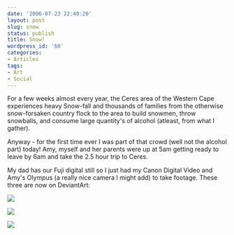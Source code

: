 ```yaml
---
date: '2006-07-23 22:40:20'
layout: post
slug: snow
status: publish
title: Snow!
wordpress_id: '60'
categories:
- Articles
tags:
- Art
- Social
---
```


For a few weeks almost every year, the Ceres area of the Western Cape experiences heavy Snow-fall and thousands of families from the otherwise snow-forsaken country flock to the area to build snowmen, throw snowballs, and consume large quantity's of alcohol (atleast, from what I gather).

Anyway - for the first time ever I was part of that crowd (well not the alcohol part) today! Amy, myself and her parents were up at 5am getting ready to leave by 6am and take the 2.5 hour trip to Ceres.

My dad has our Fuji digital still so I just had my Canon Digital Video and Amy's Olympus (a really nice camera I might add) to take footage. These three are now on DeviantArt:

[![](http://tn3-2.deviantart.com/fs11/300W/i/2006/204/3/1/Snow_Peaks_1_by_timkeller.jpg)](http://www.deviantart.com/deviation/36777448/)

[![](http://tn3-2.deviantart.com/fs11/300W/i/2006/204/f/d/Snow_Peaks_2_by_timkeller.jpg)](http://www.deviantart.com/deviation/36778191/)

[![](http://tn3-1.deviantart.com/fs11/300W/i/2006/204/6/5/Snow_Amy_1_by_timkeller.jpg)](http://www.deviantart.com/deviation/36778968/)

